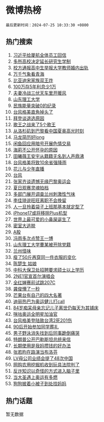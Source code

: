 # 微博热榜

`最后更新时间：2024-07-25 10:33:30 +0800`

## 热门搜索

1. [习近平给厦航全体员工回信](https://m.weibo.cn/search?containerid=100103type%3D1%26t%3D10%26q%3D%23%E4%B9%A0%E8%BF%91%E5%B9%B3%E7%BB%99%E5%8E%A6%E8%88%AA%E5%85%A8%E4%BD%93%E5%91%98%E5%B7%A5%E5%9B%9E%E4%BF%A1%23&stream_entry_id=51&isnewpage=1&extparam=seat%3D1%26cate%3D10103%26pos%3D0%26q%3D%2523%25E4%25B9%25A0%25E8%25BF%2591%25E5%25B9%25B3%25E7%25BB%2599%25E5%258E%25A6%25E8%2588%25AA%25E5%2585%25A8%25E4%25BD%2593%25E5%2591%2598%25E5%25B7%25A5%25E5%259B%259E%25E4%25BF%25A1%2523%26stream_entry_id%3D51%26c_type%3D51%26filter_type%3Drealtimehot%26dgr%3D0%26display_time%3D1721874809%26pre_seqid%3D1721874809010013546178)
1. [多所高校决定延长研究生学制](https://m.weibo.cn/search?containerid=100103type%3D1%26t%3D10%26q%3D%23%E5%A4%9A%E6%89%80%E9%AB%98%E6%A0%A1%E5%86%B3%E5%AE%9A%E5%BB%B6%E9%95%BF%E7%A0%94%E7%A9%B6%E7%94%9F%E5%AD%A6%E5%88%B6%23&stream_entry_id=31&isnewpage=1&extparam=seat%3D1%26flag%3D1%26realpos%3D1%26band_rank%3D1%26pos%3D0%26stream_entry_id%3D31%26lcate%3D5001%26filter_type%3Drealtimehot%26dgr%3D0%26c_type%3D31%26cate%3D5001%26q%3D%2523%25E5%25A4%259A%25E6%2589%2580%25E9%25AB%2598%25E6%25A0%25A1%25E5%2586%25B3%25E5%25AE%259A%25E5%25BB%25B6%25E9%2595%25BF%25E7%25A0%2594%25E7%25A9%25B6%25E7%2594%259F%25E5%25AD%25A6%25E5%2588%25B6%2523%26display_time%3D1721874809%26pre_seqid%3D1721874809010013546178)
1. [校方通报高中生举报大学教师婚内出轨](https://m.weibo.cn/search?containerid=100103type%3D1%26t%3D10%26q%3D%23%E6%A0%A1%E6%96%B9%E9%80%9A%E6%8A%A5%E9%AB%98%E4%B8%AD%E7%94%9F%E4%B8%BE%E6%8A%A5%E5%A4%A7%E5%AD%A6%E6%95%99%E5%B8%88%E5%A9%9A%E5%86%85%E5%87%BA%E8%BD%A8%23&stream_entry_id=31&isnewpage=1&extparam=seat%3D1%26flag%3D0%26realpos%3D2%26band_rank%3D2%26pos%3D1%26stream_entry_id%3D31%26lcate%3D5001%26filter_type%3Drealtimehot%26dgr%3D0%26c_type%3D31%26cate%3D5001%26q%3D%2523%25E6%25A0%25A1%25E6%2596%25B9%25E9%2580%259A%25E6%258A%25A5%25E9%25AB%2598%25E4%25B8%25AD%25E7%2594%259F%25E4%25B8%25BE%25E6%258A%25A5%25E5%25A4%25A7%25E5%25AD%25A6%25E6%2595%2599%25E5%25B8%2588%25E5%25A9%259A%25E5%2586%2585%25E5%2587%25BA%25E8%25BD%25A8%2523%26display_time%3D1721874809%26pre_seqid%3D1721874809010013546178)
1. [万千气象看青海](https://m.weibo.cn/search?containerid=100103type%3D1%26t%3D10%26q%3D%23%E4%B8%87%E5%8D%83%E6%B0%94%E8%B1%A1%E7%9C%8B%E9%9D%92%E6%B5%B7%23&stream_entry_id=31&isnewpage=1&extparam=seat%3D1%26flag%3D0%26realpos%3D3%26band_rank%3D3%26pos%3D2%26stream_entry_id%3D31%26lcate%3D5001%26filter_type%3Drealtimehot%26dgr%3D0%26c_type%3D31%26cate%3D5001%26q%3D%2523%25E4%25B8%2587%25E5%258D%2583%25E6%25B0%2594%25E8%25B1%25A1%25E7%259C%258B%25E9%259D%2592%25E6%25B5%25B7%2523%26display_time%3D1721874809%26pre_seqid%3D1721874809010013546178)
1. [比亚迪宋家族双王炸](https://m.weibo.cn/search?containerid=100103type%3D1%26t%3D10%26q%3D%23%E6%AF%94%E4%BA%9A%E8%BF%AA%E5%AE%8B%E5%AE%B6%E6%97%8F%E5%8F%8C%E7%8E%8B%E7%82%B8%23&stream_entry_id=31&isnewpage=1&extparam=seat%3D1%26cate%3D5001%26band_rank%3D4%26pos%3D3%26is_ad_pos%3D1%26lcate%3D5001%26topic_ad%3D1%26stream_entry_id%3D31%26filter_type%3Drealtimehot%26dgr%3D0%26c_type%3D31%26adid%3D247007%26q%3D%2523%25E6%25AF%2594%25E4%25BA%259A%25E8%25BF%25AA%25E5%25AE%258B%25E5%25AE%25B6%25E6%2597%258F%25E5%258F%258C%25E7%258E%258B%25E7%2582%25B8%2523%26display_time%3D1721874809%26pre_seqid%3D1721874809010013546178)
1. [100万存5年利息少1万](https://m.weibo.cn/search?containerid=100103type%3D1%26t%3D10%26q%3D%23100%E4%B8%87%E5%AD%985%E5%B9%B4%E5%88%A9%E6%81%AF%E5%B0%911%E4%B8%87%23&stream_entry_id=31&isnewpage=1&extparam=seat%3D1%26flag%3D1%26realpos%3D4%26band_rank%3D4%26pos%3D4%26stream_entry_id%3D31%26lcate%3D5001%26filter_type%3Drealtimehot%26dgr%3D0%26c_type%3D31%26cate%3D5001%26q%3D%2523100%25E4%25B8%2587%25E5%25AD%25985%25E5%25B9%25B4%25E5%2588%25A9%25E6%2581%25AF%25E5%25B0%25911%25E4%25B8%2587%2523%26display_time%3D1721874809%26pre_seqid%3D1721874809010013546178)
1. [夫妻冷战三伏天车里开暖风](https://m.weibo.cn/search?containerid=100103type%3D1%26t%3D10%26q%3D%23%E5%A4%AB%E5%A6%BB%E5%86%B7%E6%88%98%E4%B8%89%E4%BC%8F%E5%A4%A9%E8%BD%A6%E9%87%8C%E5%BC%80%E6%9A%96%E9%A3%8E%23&stream_entry_id=31&isnewpage=1&extparam=seat%3D1%26flag%3D1%26realpos%3D5%26band_rank%3D5%26pos%3D5%26stream_entry_id%3D31%26lcate%3D5001%26filter_type%3Drealtimehot%26dgr%3D0%26c_type%3D31%26cate%3D5001%26q%3D%2523%25E5%25A4%25AB%25E5%25A6%25BB%25E5%2586%25B7%25E6%2588%2598%25E4%25B8%2589%25E4%25BC%258F%25E5%25A4%25A9%25E8%25BD%25A6%25E9%2587%258C%25E5%25BC%2580%25E6%259A%2596%25E9%25A3%258E%2523%26display_time%3D1721874809%26pre_seqid%3D1721874809010013546178)
1. [山东理工大学](https://m.weibo.cn/search?containerid=100103type%3D1%26t%3D10%26q%3D%E5%B1%B1%E4%B8%9C%E7%90%86%E5%B7%A5%E5%A4%A7%E5%AD%A6&stream_entry_id=31&isnewpage=1&extparam=seat%3D1%26flag%3D1%26realpos%3D6%26band_rank%3D6%26pos%3D6%26stream_entry_id%3D31%26lcate%3D5001%26filter_type%3Drealtimehot%26dgr%3D0%26c_type%3D31%26cate%3D5001%26q%3D%25E5%25B1%25B1%25E4%25B8%259C%25E7%2590%2586%25E5%25B7%25A5%25E5%25A4%25A7%25E5%25AD%25A6%26display_time%3D1721874809%26pre_seqid%3D1721874809010013546178)
1. [民族能量突破0的纪录](https://m.weibo.cn/search?containerid=100103type%3D1%26t%3D10%26q%3D%23%E6%B0%91%E6%97%8F%E8%83%BD%E9%87%8F%E7%AA%81%E7%A0%B40%E7%9A%84%E7%BA%AA%E5%BD%95%23&stream_entry_id=31&isnewpage=1&extparam=seat%3D1%26cate%3D5001%26band_rank%3D7%26pos%3D7%26is_ad_pos%3D1%26lcate%3D5001%26topic_ad%3D1%26stream_entry_id%3D31%26filter_type%3Drealtimehot%26dgr%3D0%26c_type%3D31%26adid%3D246826%26q%3D%2523%25E6%25B0%2591%25E6%2597%258F%25E8%2583%25BD%25E9%2587%258F%25E7%25AA%2581%25E7%25A0%25B40%25E7%259A%2584%25E7%25BA%25AA%25E5%25BD%2595%2523%26display_time%3D1721874809%26pre_seqid%3D1721874809010013546178)
1. [台风格美直角掉头了](https://m.weibo.cn/search?containerid=100103type%3D1%26t%3D10%26q%3D%23%E5%8F%B0%E9%A3%8E%E6%A0%BC%E7%BE%8E%E7%9B%B4%E8%A7%92%E6%8E%89%E5%A4%B4%E4%BA%86%23&stream_entry_id=31&isnewpage=1&extparam=seat%3D1%26flag%3D2%26realpos%3D7%26band_rank%3D7%26pos%3D8%26stream_entry_id%3D31%26lcate%3D5001%26filter_type%3Drealtimehot%26dgr%3D0%26c_type%3D31%26cate%3D5001%26q%3D%2523%25E5%258F%25B0%25E9%25A3%258E%25E6%25A0%25BC%25E7%25BE%258E%25E7%259B%25B4%25E8%25A7%2592%25E6%258E%2589%25E5%25A4%25B4%25E4%25BA%2586%2523%26display_time%3D1721874809%26pre_seqid%3D1721874809010013546178)
1. [拜登谈退选原因](https://m.weibo.cn/search?containerid=100103type%3D1%26t%3D10%26q%3D%23%E6%8B%9C%E7%99%BB%E8%B0%88%E9%80%80%E9%80%89%E5%8E%9F%E5%9B%A0%23&stream_entry_id=31&isnewpage=1&extparam=seat%3D1%26flag%3D0%26realpos%3D8%26band_rank%3D8%26pos%3D9%26stream_entry_id%3D31%26lcate%3D5001%26filter_type%3Drealtimehot%26dgr%3D0%26c_type%3D31%26cate%3D5001%26q%3D%2523%25E6%258B%259C%25E7%2599%25BB%25E8%25B0%2588%25E9%2580%2580%25E9%2580%2589%25E5%258E%259F%25E5%259B%25A0%2523%26display_time%3D1721874809%26pre_seqid%3D1721874809010013546178)
1. [歌王之战来了5个歌王](https://m.weibo.cn/search?containerid=100103type%3D1%26t%3D10%26q%3D%23%E6%AD%8C%E7%8E%8B%E4%B9%8B%E6%88%98%E6%9D%A5%E4%BA%865%E4%B8%AA%E6%AD%8C%E7%8E%8B%23&stream_entry_id=31&isnewpage=1&extparam=seat%3D1%26flag%3D2%26realpos%3D9%26band_rank%3D9%26pos%3D10%26stream_entry_id%3D31%26lcate%3D5001%26filter_type%3Drealtimehot%26dgr%3D0%26c_type%3D31%26cate%3D5001%26q%3D%2523%25E6%25AD%258C%25E7%258E%258B%25E4%25B9%258B%25E6%2588%2598%25E6%259D%25A5%25E4%25BA%25865%25E4%25B8%25AA%25E6%25AD%258C%25E7%258E%258B%2523%26display_time%3D1721874809%26pre_seqid%3D1721874809010013546178)
1. [从洛杉矶到巴黎看中国夏奥高光时刻](https://m.weibo.cn/search?containerid=100103type%3D1%26t%3D10%26q%3D%23%E4%BB%8E%E6%B4%9B%E6%9D%89%E7%9F%B6%E5%88%B0%E5%B7%B4%E9%BB%8E%E7%9C%8B%E4%B8%AD%E5%9B%BD%E5%A4%8F%E5%A5%A5%E9%AB%98%E5%85%89%E6%97%B6%E5%88%BB%23&stream_entry_id=31&isnewpage=1&extparam=seat%3D1%26flag%3D1%26realpos%3D10%26band_rank%3D10%26pos%3D11%26stream_entry_id%3D31%26lcate%3D5001%26filter_type%3Drealtimehot%26dgr%3D0%26c_type%3D31%26cate%3D5001%26q%3D%2523%25E4%25BB%258E%25E6%25B4%259B%25E6%259D%2589%25E7%259F%25B6%25E5%2588%25B0%25E5%25B7%25B4%25E9%25BB%258E%25E7%259C%258B%25E4%25B8%25AD%25E5%259B%25BD%25E5%25A4%258F%25E5%25A5%25A5%25E9%25AB%2598%25E5%2585%2589%25E6%2597%25B6%25E5%2588%25BB%2523%26display_time%3D1721874809%26pre_seqid%3D1721874809010013546178)
1. [马龙简历好long](https://m.weibo.cn/search?containerid=100103type%3D1%26t%3D10%26q%3D%23%E9%A9%AC%E9%BE%99%E7%AE%80%E5%8E%86%E5%A5%BDlong%23&stream_entry_id=31&isnewpage=1&extparam=seat%3D1%26flag%3D0%26realpos%3D11%26band_rank%3D11%26pos%3D12%26stream_entry_id%3D31%26lcate%3D5001%26cate%3D5001%26filter_type%3Drealtimehot%26dgr%3D0%26c_type%3D31%26adid%3D246023%26q%3D%2523%25E9%25A9%25AC%25E9%25BE%2599%25E7%25AE%2580%25E5%258E%2586%25E5%25A5%25BDlong%2523%26display_time%3D1721874809%26pre_seqid%3D1721874809010013546178)
1. [闲鱼回应用暗号开展色情交易](https://m.weibo.cn/search?containerid=100103type%3D1%26t%3D10%26q%3D%23%E9%97%B2%E9%B1%BC%E5%9B%9E%E5%BA%94%E7%94%A8%E6%9A%97%E5%8F%B7%E5%BC%80%E5%B1%95%E8%89%B2%E6%83%85%E4%BA%A4%E6%98%93%23&stream_entry_id=31&isnewpage=1&extparam=seat%3D1%26flag%3D2%26realpos%3D12%26band_rank%3D12%26pos%3D13%26stream_entry_id%3D31%26lcate%3D5001%26filter_type%3Drealtimehot%26dgr%3D0%26c_type%3D31%26cate%3D5001%26q%3D%2523%25E9%2597%25B2%25E9%25B1%25BC%25E5%259B%259E%25E5%25BA%2594%25E7%2594%25A8%25E6%259A%2597%25E5%258F%25B7%25E5%25BC%2580%25E5%25B1%2595%25E8%2589%25B2%25E6%2583%2585%25E4%25BA%25A4%25E6%2598%2593%2523%26display_time%3D1721874809%26pre_seqid%3D1721874809010013546178)
1. [海莉不公开怀孕的原因](https://m.weibo.cn/search?containerid=100103type%3D1%26t%3D10%26q%3D%23%E6%B5%B7%E8%8E%89%E4%B8%8D%E5%85%AC%E5%BC%80%E6%80%80%E5%AD%95%E7%9A%84%E5%8E%9F%E5%9B%A0%23&stream_entry_id=31&isnewpage=1&extparam=seat%3D1%26flag%3D2%26realpos%3D13%26band_rank%3D13%26pos%3D14%26stream_entry_id%3D31%26lcate%3D5001%26filter_type%3Drealtimehot%26dgr%3D0%26c_type%3D31%26cate%3D5001%26q%3D%2523%25E6%25B5%25B7%25E8%258E%2589%25E4%25B8%258D%25E5%2585%25AC%25E5%25BC%2580%25E6%2580%2580%25E5%25AD%2595%25E7%259A%2584%25E5%258E%259F%25E5%259B%25A0%2523%26display_time%3D1721874809%26pre_seqid%3D1721874809010013546178)
1. [田曦薇王安宇从籍籍无名到人声鼎沸](https://m.weibo.cn/search?containerid=100103type%3D1%26t%3D10%26q%3D%23%E7%94%B0%E6%9B%A6%E8%96%87%E7%8E%8B%E5%AE%89%E5%AE%87%E4%BB%8E%E7%B1%8D%E7%B1%8D%E6%97%A0%E5%90%8D%E5%88%B0%E4%BA%BA%E5%A3%B0%E9%BC%8E%E6%B2%B8%23&stream_entry_id=31&isnewpage=1&extparam=seat%3D1%26flag%3D1%26realpos%3D14%26band_rank%3D14%26pos%3D15%26stream_entry_id%3D31%26lcate%3D5001%26filter_type%3Drealtimehot%26dgr%3D0%26c_type%3D31%26cate%3D5001%26q%3D%2523%25E7%2594%25B0%25E6%259B%25A6%25E8%2596%2587%25E7%258E%258B%25E5%25AE%2589%25E5%25AE%2587%25E4%25BB%258E%25E7%25B1%258D%25E7%25B1%258D%25E6%2597%25A0%25E5%2590%258D%25E5%2588%25B0%25E4%25BA%25BA%25E5%25A3%25B0%25E9%25BC%258E%25E6%25B2%25B8%2523%26display_time%3D1721874809%26pre_seqid%3D1721874809010013546178)
1. [台风格美将致10余省强降雨](https://m.weibo.cn/search?containerid=100103type%3D1%26t%3D10%26q%3D%23%E5%8F%B0%E9%A3%8E%E6%A0%BC%E7%BE%8E%E5%B0%86%E8%87%B410%E4%BD%99%E7%9C%81%E5%BC%BA%E9%99%8D%E9%9B%A8%23&stream_entry_id=31&isnewpage=1&extparam=seat%3D1%26flag%3D0%26realpos%3D15%26band_rank%3D15%26pos%3D16%26stream_entry_id%3D31%26lcate%3D5001%26filter_type%3Drealtimehot%26dgr%3D0%26c_type%3D31%26cate%3D5001%26q%3D%2523%25E5%258F%25B0%25E9%25A3%258E%25E6%25A0%25BC%25E7%25BE%258E%25E5%25B0%2586%25E8%2587%25B410%25E4%25BD%2599%25E7%259C%2581%25E5%25BC%25BA%25E9%2599%258D%25E9%259B%25A8%2523%26display_time%3D1721874809%26pre_seqid%3D1721874809010013546178)
1. [花儿与少年直播](https://m.weibo.cn/search?containerid=100103type%3D1%26t%3D10%26q%3D%E8%8A%B1%E5%84%BF%E4%B8%8E%E5%B0%91%E5%B9%B4%E7%9B%B4%E6%92%AD&stream_entry_id=31&isnewpage=1&extparam=seat%3D1%26flag%3D1%26realpos%3D16%26band_rank%3D16%26pos%3D17%26stream_entry_id%3D31%26lcate%3D5001%26filter_type%3Drealtimehot%26dgr%3D0%26c_type%3D31%26cate%3D5001%26q%3D%25E8%258A%25B1%25E5%2584%25BF%25E4%25B8%258E%25E5%25B0%2591%25E5%25B9%25B4%25E7%259B%25B4%25E6%2592%25AD%26display_time%3D1721874809%26pre_seqid%3D1721874809010013546178)
1. [台风](https://m.weibo.cn/search?containerid=100103type%3D1%26t%3D10%26q%3D%E5%8F%B0%E9%A3%8E&stream_entry_id=31&isnewpage=1&extparam=seat%3D1%26flag%3D0%26realpos%3D17%26band_rank%3D17%26pos%3D18%26stream_entry_id%3D31%26lcate%3D5001%26filter_type%3Drealtimehot%26dgr%3D0%26c_type%3D31%26cate%3D5001%26q%3D%25E5%258F%25B0%25E9%25A3%258E%26display_time%3D1721874809%26pre_seqid%3D1721874809010013546178)
1. [张家齐谈遗憾无缘巴黎奥运会](https://m.weibo.cn/search?containerid=100103type%3D1%26t%3D10%26q%3D%23%E5%BC%A0%E5%AE%B6%E9%BD%90%E8%B0%88%E9%81%97%E6%86%BE%E6%97%A0%E7%BC%98%E5%B7%B4%E9%BB%8E%E5%A5%A5%E8%BF%90%E4%BC%9A%23&stream_entry_id=31&isnewpage=1&extparam=seat%3D1%26flag%3D1%26realpos%3D18%26band_rank%3D18%26pos%3D19%26stream_entry_id%3D31%26lcate%3D5001%26filter_type%3Drealtimehot%26dgr%3D0%26c_type%3D31%26cate%3D5001%26q%3D%2523%25E5%25BC%25A0%25E5%25AE%25B6%25E9%25BD%2590%25E8%25B0%2588%25E9%2581%2597%25E6%2586%25BE%25E6%2597%25A0%25E7%25BC%2598%25E5%25B7%25B4%25E9%25BB%258E%25E5%25A5%25A5%25E8%25BF%2590%25E4%25BC%259A%2523%26display_time%3D1721874809%26pre_seqid%3D1721874809010013546178)
1. [夏日观赛灵魂拍档](https://m.weibo.cn/search?containerid=100103type%3D1%26t%3D10%26q%3D%23%E5%A4%8F%E6%97%A5%E8%A7%82%E8%B5%9B%E7%81%B5%E9%AD%82%E6%8B%8D%E6%A1%A3%23&stream_entry_id=31&isnewpage=1&extparam=seat%3D1%26flag%3D0%26realpos%3D19%26band_rank%3D19%26pos%3D20%26stream_entry_id%3D31%26lcate%3D5001%26cate%3D5001%26filter_type%3Drealtimehot%26dgr%3D0%26c_type%3D31%26adid%3D247038%26q%3D%2523%25E5%25A4%258F%25E6%2597%25A5%25E8%25A7%2582%25E8%25B5%259B%25E7%2581%25B5%25E9%25AD%2582%25E6%258B%258D%25E6%25A1%25A3%2523%26display_time%3D1721874809%26pre_seqid%3D1721874809010013546178)
1. [多部门展开调查兰州刺激性气味](https://m.weibo.cn/search?containerid=100103type%3D1%26t%3D10%26q%3D%23%E5%A4%9A%E9%83%A8%E9%97%A8%E5%B1%95%E5%BC%80%E8%B0%83%E6%9F%A5%E5%85%B0%E5%B7%9E%E5%88%BA%E6%BF%80%E6%80%A7%E6%B0%94%E5%91%B3%23&stream_entry_id=31&isnewpage=1&extparam=seat%3D1%26flag%3D0%26realpos%3D20%26band_rank%3D20%26pos%3D21%26stream_entry_id%3D31%26lcate%3D5001%26filter_type%3Drealtimehot%26dgr%3D0%26c_type%3D31%26cate%3D5001%26q%3D%2523%25E5%25A4%259A%25E9%2583%25A8%25E9%2597%25A8%25E5%25B1%2595%25E5%25BC%2580%25E8%25B0%2583%25E6%259F%25A5%25E5%2585%25B0%25E5%25B7%259E%25E5%2588%25BA%25E6%25BF%2580%25E6%2580%25A7%25E6%25B0%2594%25E5%2591%25B3%2523%26display_time%3D1721874809%26pre_seqid%3D1721874809010013546178)
1. [李佳琦说旺旺离职不会挽留](https://m.weibo.cn/search?containerid=100103type%3D1%26t%3D10%26q%3D%23%E6%9D%8E%E4%BD%B3%E7%90%A6%E8%AF%B4%E6%97%BA%E6%97%BA%E7%A6%BB%E8%81%8C%E4%B8%8D%E4%BC%9A%E6%8C%BD%E7%95%99%23&stream_entry_id=31&isnewpage=1&extparam=seat%3D1%26flag%3D2%26realpos%3D21%26band_rank%3D21%26pos%3D22%26stream_entry_id%3D31%26lcate%3D5001%26filter_type%3Drealtimehot%26dgr%3D0%26c_type%3D31%26cate%3D5001%26q%3D%2523%25E6%259D%258E%25E4%25BD%25B3%25E7%2590%25A6%25E8%25AF%25B4%25E6%2597%25BA%25E6%2597%25BA%25E7%25A6%25BB%25E8%2581%258C%25E4%25B8%258D%25E4%25BC%259A%25E6%258C%25BD%25E7%2595%2599%2523%26display_time%3D1721874809%26pre_seqid%3D1721874809010013546178)
1. [人一旦拎着袋子上班那基本就定型了](https://m.weibo.cn/search?containerid=100103type%3D1%26t%3D10%26q%3D%23%E4%BA%BA%E4%B8%80%E6%97%A6%E6%8B%8E%E7%9D%80%E8%A2%8B%E5%AD%90%E4%B8%8A%E7%8F%AD%E9%82%A3%E5%9F%BA%E6%9C%AC%E5%B0%B1%E5%AE%9A%E5%9E%8B%E4%BA%86%23&stream_entry_id=31&isnewpage=1&extparam=seat%3D1%26flag%3D0%26realpos%3D22%26band_rank%3D22%26pos%3D23%26stream_entry_id%3D31%26lcate%3D5001%26filter_type%3Drealtimehot%26dgr%3D0%26c_type%3D31%26cate%3D5001%26q%3D%2523%25E4%25BA%25BA%25E4%25B8%2580%25E6%2597%25A6%25E6%258B%258E%25E7%259D%2580%25E8%25A2%258B%25E5%25AD%2590%25E4%25B8%258A%25E7%258F%25AD%25E9%2582%25A3%25E5%259F%25BA%25E6%259C%25AC%25E5%25B0%25B1%25E5%25AE%259A%25E5%259E%258B%25E4%25BA%2586%2523%26display_time%3D1721874809%26pre_seqid%3D1721874809010013546178)
1. [iPhone17或将移除Plus机型](https://m.weibo.cn/search?containerid=100103type%3D1%26t%3D10%26q%3D%23iPhone17%E6%88%96%E5%B0%86%E7%A7%BB%E9%99%A4Plus%E6%9C%BA%E5%9E%8B%23&stream_entry_id=31&isnewpage=1&extparam=seat%3D1%26flag%3D1%26realpos%3D23%26band_rank%3D23%26pos%3D24%26stream_entry_id%3D31%26lcate%3D5001%26filter_type%3Drealtimehot%26dgr%3D0%26c_type%3D31%26cate%3D5001%26q%3D%2523iPhone17%25E6%2588%2596%25E5%25B0%2586%25E7%25A7%25BB%25E9%2599%25A4Plus%25E6%259C%25BA%25E5%259E%258B%2523%26display_time%3D1721874809%26pre_seqid%3D1721874809010013546178)
1. [世界上最可爱的小鼻屎诞生了](https://m.weibo.cn/search?containerid=100103type%3D1%26t%3D10%26q%3D%E4%B8%96%E7%95%8C%E4%B8%8A%E6%9C%80%E5%8F%AF%E7%88%B1%E7%9A%84%E5%B0%8F%E9%BC%BB%E5%B1%8E%E8%AF%9E%E7%94%9F%E4%BA%86&stream_entry_id=31&isnewpage=1&extparam=seat%3D1%26flag%3D0%26realpos%3D24%26band_rank%3D24%26pos%3D25%26stream_entry_id%3D31%26lcate%3D5001%26filter_type%3Drealtimehot%26dgr%3D0%26c_type%3D31%26cate%3D5001%26q%3D%25E4%25B8%2596%25E7%2595%258C%25E4%25B8%258A%25E6%259C%2580%25E5%258F%25AF%25E7%2588%25B1%25E7%259A%2584%25E5%25B0%258F%25E9%25BC%25BB%25E5%25B1%258E%25E8%25AF%259E%25E7%2594%259F%25E4%25BA%2586%26display_time%3D1721874809%26pre_seqid%3D1721874809010013546178)
1. [密室大逃脱](https://m.weibo.cn/search?containerid=100103type%3D1%26t%3D10%26q%3D%E5%AF%86%E5%AE%A4%E5%A4%A7%E9%80%83%E8%84%B1&stream_entry_id=31&isnewpage=1&extparam=seat%3D1%26flag%3D1%26realpos%3D25%26band_rank%3D25%26pos%3D26%26stream_entry_id%3D31%26lcate%3D5001%26filter_type%3Drealtimehot%26dgr%3D0%26c_type%3D31%26cate%3D5001%26q%3D%25E5%25AF%2586%25E5%25AE%25A4%25E5%25A4%25A7%25E9%2580%2583%25E8%2584%25B1%26display_time%3D1721874809%26pre_seqid%3D1721874809010013546178)
1. [A股](https://m.weibo.cn/search?containerid=100103type%3D1%26t%3D10%26q%3DA%E8%82%A1&stream_entry_id=31&isnewpage=1&extparam=seat%3D1%26flag%3D1%26realpos%3D26%26band_rank%3D26%26pos%3D27%26stream_entry_id%3D31%26lcate%3D5001%26filter_type%3Drealtimehot%26dgr%3D0%26c_type%3D31%26cate%3D5001%26q%3DA%25E8%2582%25A1%26display_time%3D1721874809%26pre_seqid%3D1721874809010013546178)
1. [冯雨多次点赞王一博](https://m.weibo.cn/search?containerid=100103type%3D1%26t%3D10%26q%3D%23%E5%86%AF%E9%9B%A8%E5%A4%9A%E6%AC%A1%E7%82%B9%E8%B5%9E%E7%8E%8B%E4%B8%80%E5%8D%9A%23&stream_entry_id=31&isnewpage=1&extparam=seat%3D1%26flag%3D0%26realpos%3D27%26band_rank%3D27%26pos%3D28%26stream_entry_id%3D31%26lcate%3D5001%26filter_type%3Drealtimehot%26dgr%3D0%26c_type%3D31%26cate%3D5001%26q%3D%2523%25E5%2586%25AF%25E9%259B%25A8%25E5%25A4%259A%25E6%25AC%25A1%25E7%2582%25B9%25E8%25B5%259E%25E7%258E%258B%25E4%25B8%2580%25E5%258D%259A%2523%26display_time%3D1721874809%26pre_seqid%3D1721874809010013546178)
1. [山东理工大学曹某被开除党籍](https://m.weibo.cn/search?containerid=100103type%3D1%26t%3D10%26q%3D%23%E5%B1%B1%E4%B8%9C%E7%90%86%E5%B7%A5%E5%A4%A7%E5%AD%A6%E6%9B%B9%E6%9F%90%E8%A2%AB%E5%BC%80%E9%99%A4%E5%85%9A%E7%B1%8D%23&stream_entry_id=31&isnewpage=1&extparam=seat%3D1%26flag%3D0%26realpos%3D28%26band_rank%3D28%26pos%3D29%26stream_entry_id%3D31%26lcate%3D5001%26filter_type%3Drealtimehot%26dgr%3D0%26c_type%3D31%26cate%3D5001%26q%3D%2523%25E5%25B1%25B1%25E4%25B8%259C%25E7%2590%2586%25E5%25B7%25A5%25E5%25A4%25A7%25E5%25AD%25A6%25E6%259B%25B9%25E6%259F%2590%25E8%25A2%25AB%25E5%25BC%2580%25E9%2599%25A4%25E5%2585%259A%25E7%25B1%258D%2523%26display_time%3D1721874809%26pre_seqid%3D1721874809010013546178)
1. [兰州怪味](https://m.weibo.cn/search?containerid=100103type%3D1%26t%3D10%26q%3D%E5%85%B0%E5%B7%9E%E6%80%AA%E5%91%B3&stream_entry_id=31&isnewpage=1&extparam=seat%3D1%26flag%3D0%26realpos%3D29%26band_rank%3D29%26pos%3D30%26stream_entry_id%3D31%26lcate%3D5001%26filter_type%3Drealtimehot%26dgr%3D0%26c_type%3D31%26cate%3D5001%26q%3D%25E5%2585%25B0%25E5%25B7%259E%25E6%2580%25AA%25E5%2591%25B3%26display_time%3D1721874809%26pre_seqid%3D1721874809010013546178)
1. [瘦了50斤再穿同一件衣服的变化](https://m.weibo.cn/search?containerid=100103type%3D1%26t%3D10%26q%3D%23%E7%98%A6%E4%BA%8650%E6%96%A4%E5%86%8D%E7%A9%BF%E5%90%8C%E4%B8%80%E4%BB%B6%E8%A1%A3%E6%9C%8D%E7%9A%84%E5%8F%98%E5%8C%96%23&stream_entry_id=31&isnewpage=1&extparam=seat%3D1%26flag%3D0%26realpos%3D30%26band_rank%3D30%26pos%3D31%26stream_entry_id%3D31%26lcate%3D5001%26filter_type%3Drealtimehot%26dgr%3D0%26c_type%3D31%26cate%3D5001%26q%3D%2523%25E7%2598%25A6%25E4%25BA%258650%25E6%2596%25A4%25E5%2586%258D%25E7%25A9%25BF%25E5%2590%258C%25E4%25B8%2580%25E4%25BB%25B6%25E8%25A1%25A3%25E6%259C%258D%25E7%259A%2584%25E5%258F%2598%25E5%258C%2596%2523%26display_time%3D1721874809%26pre_seqid%3D1721874809010013546178)
1. [陈楚生 姑娘](https://m.weibo.cn/search?containerid=100103type%3D1%26t%3D10%26q%3D%E9%99%88%E6%A5%9A%E7%94%9F+%E5%A7%91%E5%A8%98&stream_entry_id=31&isnewpage=1&extparam=seat%3D1%26flag%3D1%26realpos%3D31%26band_rank%3D31%26pos%3D32%26stream_entry_id%3D31%26lcate%3D5001%26filter_type%3Drealtimehot%26dgr%3D0%26c_type%3D31%26cate%3D5001%26q%3D%25E9%2599%2588%25E6%25A5%259A%25E7%2594%259F%2520%25E5%25A7%2591%25E5%25A8%2598%26display_time%3D1721874809%26pre_seqid%3D1721874809010013546178)
1. [中科大保卫处招聘要求硕士以上学历](https://m.weibo.cn/search?containerid=100103type%3D1%26t%3D10%26q%3D%23%E4%B8%AD%E7%A7%91%E5%A4%A7%E4%BF%9D%E5%8D%AB%E5%A4%84%E6%8B%9B%E8%81%98%E8%A6%81%E6%B1%82%E7%A1%95%E5%A3%AB%E4%BB%A5%E4%B8%8A%E5%AD%A6%E5%8E%86%23&stream_entry_id=31&isnewpage=1&extparam=seat%3D1%26flag%3D1%26realpos%3D32%26band_rank%3D32%26pos%3D33%26stream_entry_id%3D31%26lcate%3D5001%26filter_type%3Drealtimehot%26dgr%3D0%26c_type%3D31%26cate%3D5001%26q%3D%2523%25E4%25B8%25AD%25E7%25A7%2591%25E5%25A4%25A7%25E4%25BF%259D%25E5%258D%25AB%25E5%25A4%2584%25E6%258B%259B%25E8%2581%2598%25E8%25A6%2581%25E6%25B1%2582%25E7%25A1%2595%25E5%25A3%25AB%25E4%25BB%25A5%25E4%25B8%258A%25E5%25AD%25A6%25E5%258E%2586%2523%26display_time%3D1721874809%26pre_seqid%3D1721874809010013546178)
1. [2NE1官宣首尔演唱会](https://m.weibo.cn/search?containerid=100103type%3D1%26t%3D10%26q%3D%232NE1%E5%AE%98%E5%AE%A3%E9%A6%96%E5%B0%94%E6%BC%94%E5%94%B1%E4%BC%9A%23&stream_entry_id=31&isnewpage=1&extparam=seat%3D1%26flag%3D1%26realpos%3D33%26band_rank%3D33%26pos%3D34%26stream_entry_id%3D31%26lcate%3D5001%26filter_type%3Drealtimehot%26dgr%3D0%26c_type%3D31%26cate%3D5001%26q%3D%25232NE1%25E5%25AE%2598%25E5%25AE%25A3%25E9%25A6%2596%25E5%25B0%2594%25E6%25BC%2594%25E5%2594%25B1%25E4%25BC%259A%2523%26display_time%3D1721874809%26pre_seqid%3D1721874809010013546178)
1. [全红婵赛前试跳207C](https://m.weibo.cn/search?containerid=100103type%3D1%26t%3D10%26q%3D%23%E5%85%A8%E7%BA%A2%E5%A9%B5%E8%B5%9B%E5%89%8D%E8%AF%95%E8%B7%B3207C%23&stream_entry_id=31&isnewpage=1&extparam=seat%3D1%26flag%3D1%26realpos%3D34%26band_rank%3D34%26pos%3D35%26stream_entry_id%3D31%26lcate%3D5001%26filter_type%3Drealtimehot%26dgr%3D0%26c_type%3D31%26cate%3D5001%26q%3D%2523%25E5%2585%25A8%25E7%25BA%25A2%25E5%25A9%25B5%25E8%25B5%259B%25E5%2589%258D%25E8%25AF%2595%25E8%25B7%25B3207C%2523%26display_time%3D1721874809%26pre_seqid%3D1721874809010013546178)
1. [龚俊懵了一秒](https://m.weibo.cn/search?containerid=100103type%3D1%26t%3D10%26q%3D%23%E9%BE%9A%E4%BF%8A%E6%87%B5%E4%BA%86%E4%B8%80%E7%A7%92%23&stream_entry_id=31&isnewpage=1&extparam=seat%3D1%26flag%3D1%26realpos%3D35%26band_rank%3D35%26pos%3D36%26stream_entry_id%3D31%26lcate%3D5001%26filter_type%3Drealtimehot%26dgr%3D0%26c_type%3D31%26cate%3D5001%26q%3D%2523%25E9%25BE%259A%25E4%25BF%258A%25E6%2587%25B5%25E4%25BA%2586%25E4%25B8%2580%25E7%25A7%2592%2523%26display_time%3D1721874809%26pre_seqid%3D1721874809010013546178)
1. [芒果台有自己的四大名著](https://m.weibo.cn/search?containerid=100103type%3D1%26t%3D10%26q%3D%E8%8A%92%E6%9E%9C%E5%8F%B0%E6%9C%89%E8%87%AA%E5%B7%B1%E7%9A%84%E5%9B%9B%E5%A4%A7%E5%90%8D%E8%91%97&stream_entry_id=31&isnewpage=1&extparam=seat%3D1%26flag%3D0%26realpos%3D36%26band_rank%3D36%26pos%3D37%26stream_entry_id%3D31%26lcate%3D5001%26filter_type%3Drealtimehot%26dgr%3D0%26c_type%3D31%26cate%3D5001%26q%3D%25E8%258A%2592%25E6%259E%259C%25E5%258F%25B0%25E6%259C%2589%25E8%2587%25AA%25E5%25B7%25B1%25E7%259A%2584%25E5%259B%259B%25E5%25A4%25A7%25E5%2590%258D%25E8%2591%2597%26display_time%3D1721874809%26pre_seqid%3D1721874809010013546178)
1. [迪丽热巴为奥运健儿打call](https://m.weibo.cn/search?containerid=100103type%3D1%26t%3D10%26q%3D%23%E8%BF%AA%E4%B8%BD%E7%83%AD%E5%B7%B4%E4%B8%BA%E5%A5%A5%E8%BF%90%E5%81%A5%E5%84%BF%E6%89%93call%23&stream_entry_id=31&isnewpage=1&extparam=seat%3D1%26flag%3D1%26realpos%3D37%26band_rank%3D37%26pos%3D38%26stream_entry_id%3D31%26lcate%3D5001%26filter_type%3Drealtimehot%26dgr%3D0%26c_type%3D31%26cate%3D5001%26q%3D%2523%25E8%25BF%25AA%25E4%25B8%25BD%25E7%2583%25AD%25E5%25B7%25B4%25E4%25B8%25BA%25E5%25A5%25A5%25E8%25BF%2590%25E5%2581%25A5%25E5%2584%25BF%25E6%2589%2593call%2523%26display_time%3D1721874809%26pre_seqid%3D1721874809010013546178)
1. [84岁痴呆母亲忘记儿子离世仍每天为其铺床](https://m.weibo.cn/search?containerid=100103type%3D1%26t%3D10%26q%3D%2384%E5%B2%81%E7%97%B4%E5%91%86%E6%AF%8D%E4%BA%B2%E5%BF%98%E8%AE%B0%E5%84%BF%E5%AD%90%E7%A6%BB%E4%B8%96%E4%BB%8D%E6%AF%8F%E5%A4%A9%E4%B8%BA%E5%85%B6%E9%93%BA%E5%BA%8A%23&stream_entry_id=31&isnewpage=1&extparam=seat%3D1%26flag%3D0%26realpos%3D38%26band_rank%3D38%26pos%3D39%26stream_entry_id%3D31%26lcate%3D5001%26filter_type%3Drealtimehot%26dgr%3D0%26c_type%3D31%26cate%3D5001%26q%3D%252384%25E5%25B2%2581%25E7%2597%25B4%25E5%2591%2586%25E6%25AF%258D%25E4%25BA%25B2%25E5%25BF%2598%25E8%25AE%25B0%25E5%2584%25BF%25E5%25AD%2590%25E7%25A6%25BB%25E4%25B8%2596%25E4%25BB%258D%25E6%25AF%258F%25E5%25A4%25A9%25E4%25B8%25BA%25E5%2585%25B6%25E9%2593%25BA%25E5%25BA%258A%2523%26display_time%3D1721874809%26pre_seqid%3D1721874809010013546178)
1. [咪咕奥运全明星加油官](https://m.weibo.cn/search?containerid=100103type%3D1%26t%3D10%26q%3D%23%E5%92%AA%E5%92%95%E5%A5%A5%E8%BF%90%E5%85%A8%E6%98%8E%E6%98%9F%E5%8A%A0%E6%B2%B9%E5%AE%98%23&stream_entry_id=31&isnewpage=1&extparam=seat%3D1%26flag%3D1%26realpos%3D39%26band_rank%3D39%26pos%3D40%26stream_entry_id%3D31%26lcate%3D5001%26filter_type%3Drealtimehot%26dgr%3D0%26c_type%3D31%26cate%3D5001%26q%3D%2523%25E5%2592%25AA%25E5%2592%2595%25E5%25A5%25A5%25E8%25BF%2590%25E5%2585%25A8%25E6%2598%258E%25E6%2598%259F%25E5%258A%25A0%25E6%25B2%25B9%25E5%25AE%2598%2523%26display_time%3D1721874809%26pre_seqid%3D1721874809010013546178)
1. [台风格美登陆致台湾2死201伤](https://m.weibo.cn/search?containerid=100103type%3D1%26t%3D10%26q%3D%23%E5%8F%B0%E9%A3%8E%E6%A0%BC%E7%BE%8E%E7%99%BB%E9%99%86%E8%87%B4%E5%8F%B0%E6%B9%BE2%E6%AD%BB201%E4%BC%A4%23&stream_entry_id=31&isnewpage=1&extparam=seat%3D1%26flag%3D0%26realpos%3D40%26band_rank%3D40%26pos%3D41%26stream_entry_id%3D31%26lcate%3D5001%26filter_type%3Drealtimehot%26dgr%3D0%26c_type%3D31%26cate%3D5001%26q%3D%2523%25E5%258F%25B0%25E9%25A3%258E%25E6%25A0%25BC%25E7%25BE%258E%25E7%2599%25BB%25E9%2599%2586%25E8%2587%25B4%25E5%258F%25B0%25E6%25B9%25BE2%25E6%25AD%25BB201%25E4%25BC%25A4%2523%26display_time%3D1721874809%26pre_seqid%3D1721874809010013546178)
1. [90后开始参加同学葬礼](https://m.weibo.cn/search?containerid=100103type%3D1%26t%3D10%26q%3D%2390%E5%90%8E%E5%BC%80%E5%A7%8B%E5%8F%82%E5%8A%A0%E5%90%8C%E5%AD%A6%E8%91%AC%E7%A4%BC%23&stream_entry_id=31&isnewpage=1&extparam=seat%3D1%26flag%3D1%26realpos%3D41%26band_rank%3D41%26pos%3D42%26stream_entry_id%3D31%26lcate%3D5001%26filter_type%3Drealtimehot%26dgr%3D0%26c_type%3D31%26cate%3D5001%26q%3D%252390%25E5%2590%258E%25E5%25BC%2580%25E5%25A7%258B%25E5%258F%2582%25E5%258A%25A0%25E5%2590%258C%25E5%25AD%25A6%25E8%2591%25AC%25E7%25A4%25BC%2523%26display_time%3D1721874809%26pre_seqid%3D1721874809010013546178)
1. [男子野泳消失找到后同事跪倒痛哭](https://m.weibo.cn/search?containerid=100103type%3D1%26t%3D10%26q%3D%23%E7%94%B7%E5%AD%90%E9%87%8E%E6%B3%B3%E6%B6%88%E5%A4%B1%E6%89%BE%E5%88%B0%E5%90%8E%E5%90%8C%E4%BA%8B%E8%B7%AA%E5%80%92%E7%97%9B%E5%93%AD%23&stream_entry_id=31&isnewpage=1&extparam=seat%3D1%26flag%3D0%26realpos%3D42%26band_rank%3D42%26pos%3D43%26stream_entry_id%3D31%26lcate%3D5001%26filter_type%3Drealtimehot%26dgr%3D0%26c_type%3D31%26cate%3D5001%26q%3D%2523%25E7%2594%25B7%25E5%25AD%2590%25E9%2587%258E%25E6%25B3%25B3%25E6%25B6%2588%25E5%25A4%25B1%25E6%2589%25BE%25E5%2588%25B0%25E5%2590%258E%25E5%2590%258C%25E4%25BA%258B%25E8%25B7%25AA%25E5%2580%2592%25E7%2597%259B%25E5%2593%25AD%2523%26display_time%3D1721874809%26pre_seqid%3D1721874809010013546178)
1. [特朗普公开巴勒斯坦总统来信](https://m.weibo.cn/search?containerid=100103type%3D1%26t%3D10%26q%3D%23%E7%89%B9%E6%9C%97%E6%99%AE%E5%85%AC%E5%BC%80%E5%B7%B4%E5%8B%92%E6%96%AF%E5%9D%A6%E6%80%BB%E7%BB%9F%E6%9D%A5%E4%BF%A1%23&stream_entry_id=31&isnewpage=1&extparam=seat%3D1%26flag%3D0%26realpos%3D43%26band_rank%3D43%26pos%3D44%26stream_entry_id%3D31%26lcate%3D5001%26filter_type%3Drealtimehot%26dgr%3D0%26c_type%3D31%26cate%3D5001%26q%3D%2523%25E7%2589%25B9%25E6%259C%2597%25E6%2599%25AE%25E5%2585%25AC%25E5%25BC%2580%25E5%25B7%25B4%25E5%258B%2592%25E6%2596%25AF%25E5%259D%25A6%25E6%2580%25BB%25E7%25BB%259F%25E6%259D%25A5%25E4%25BF%25A1%2523%26display_time%3D1721874809%26pre_seqid%3D1721874809010013546178)
1. [长期使用是我妈攒钱的好办法](https://m.weibo.cn/search?containerid=100103type%3D1%26t%3D10%26q%3D%23%E9%95%BF%E6%9C%9F%E4%BD%BF%E7%94%A8%E6%98%AF%E6%88%91%E5%A6%88%E6%94%92%E9%92%B1%E7%9A%84%E5%A5%BD%E5%8A%9E%E6%B3%95%23&stream_entry_id=31&isnewpage=1&extparam=seat%3D1%26flag%3D0%26realpos%3D44%26band_rank%3D44%26pos%3D45%26stream_entry_id%3D31%26lcate%3D5001%26filter_type%3Drealtimehot%26dgr%3D0%26c_type%3D31%26cate%3D5001%26q%3D%2523%25E9%2595%25BF%25E6%259C%259F%25E4%25BD%25BF%25E7%2594%25A8%25E6%2598%25AF%25E6%2588%2591%25E5%25A6%2588%25E6%2594%2592%25E9%2592%25B1%25E7%259A%2584%25E5%25A5%25BD%25E5%258A%259E%25E6%25B3%2595%2523%26display_time%3D1721874809%26pre_seqid%3D1721874809010013546178)
1. [张若昀在路演当布洛芬](https://m.weibo.cn/search?containerid=100103type%3D1%26t%3D10%26q%3D%23%E5%BC%A0%E8%8B%A5%E6%98%80%E5%9C%A8%E8%B7%AF%E6%BC%94%E5%BD%93%E5%B8%83%E6%B4%9B%E8%8A%AC%23&stream_entry_id=31&isnewpage=1&extparam=seat%3D1%26flag%3D1%26realpos%3D45%26band_rank%3D45%26pos%3D46%26stream_entry_id%3D31%26lcate%3D5001%26filter_type%3Drealtimehot%26dgr%3D0%26c_type%3D31%26cate%3D5001%26q%3D%2523%25E5%25BC%25A0%25E8%258B%25A5%25E6%2598%2580%25E5%259C%25A8%25E8%25B7%25AF%25E6%25BC%2594%25E5%25BD%2593%25E5%25B8%2583%25E6%25B4%259B%25E8%258A%25AC%2523%26display_time%3D1721874809%26pre_seqid%3D1721874809010013546178)
1. [LV母公司业绩会提了48次中国](https://m.weibo.cn/search?containerid=100103type%3D1%26t%3D10%26q%3D%23LV%E6%AF%8D%E5%85%AC%E5%8F%B8%E4%B8%9A%E7%BB%A9%E4%BC%9A%E6%8F%90%E4%BA%8648%E6%AC%A1%E4%B8%AD%E5%9B%BD%23&stream_entry_id=31&isnewpage=1&extparam=seat%3D1%26flag%3D0%26realpos%3D46%26band_rank%3D46%26pos%3D47%26stream_entry_id%3D31%26lcate%3D5001%26filter_type%3Drealtimehot%26dgr%3D0%26c_type%3D31%26cate%3D5001%26q%3D%2523LV%25E6%25AF%258D%25E5%2585%25AC%25E5%258F%25B8%25E4%25B8%259A%25E7%25BB%25A9%25E4%25BC%259A%25E6%258F%2590%25E4%25BA%258648%25E6%25AC%25A1%25E4%25B8%25AD%25E5%259B%25BD%2523%26display_time%3D1721874809%26pre_seqid%3D1721874809010013546178)
1. [网购农用挖掘机收到玩具法院判了](https://m.weibo.cn/search?containerid=100103type%3D1%26t%3D10%26q%3D%23%E7%BD%91%E8%B4%AD%E5%86%9C%E7%94%A8%E6%8C%96%E6%8E%98%E6%9C%BA%E6%94%B6%E5%88%B0%E7%8E%A9%E5%85%B7%E6%B3%95%E9%99%A2%E5%88%A4%E4%BA%86%23&stream_entry_id=31&isnewpage=1&extparam=seat%3D1%26flag%3D32768%26realpos%3D47%26band_rank%3D47%26pos%3D48%26stream_entry_id%3D31%26lcate%3D5001%26filter_type%3Drealtimehot%26dgr%3D0%26c_type%3D31%26cate%3D5001%26q%3D%2523%25E7%25BD%2591%25E8%25B4%25AD%25E5%2586%259C%25E7%2594%25A8%25E6%258C%2596%25E6%258E%2598%25E6%259C%25BA%25E6%2594%25B6%25E5%2588%25B0%25E7%258E%25A9%25E5%2585%25B7%25E6%25B3%2595%25E9%2599%25A2%25E5%2588%25A4%25E4%25BA%2586%2523%26display_time%3D1721874809%26pre_seqid%3D1721874809010013546178)
1. [反诈知识以奇怪的方式进入脑子里](https://m.weibo.cn/search?containerid=100103type%3D1%26t%3D10%26q%3D%23%E5%8F%8D%E8%AF%88%E7%9F%A5%E8%AF%86%E4%BB%A5%E5%A5%87%E6%80%AA%E7%9A%84%E6%96%B9%E5%BC%8F%E8%BF%9B%E5%85%A5%E8%84%91%E5%AD%90%E9%87%8C%23&stream_entry_id=31&isnewpage=1&extparam=seat%3D1%26flag%3D32768%26realpos%3D48%26band_rank%3D48%26pos%3D49%26stream_entry_id%3D31%26lcate%3D5001%26filter_type%3Drealtimehot%26dgr%3D0%26c_type%3D31%26cate%3D5001%26q%3D%2523%25E5%258F%258D%25E8%25AF%2588%25E7%259F%25A5%25E8%25AF%2586%25E4%25BB%25A5%25E5%25A5%2587%25E6%2580%25AA%25E7%259A%2584%25E6%2596%25B9%25E5%25BC%258F%25E8%25BF%259B%25E5%2585%25A5%25E8%2584%2591%25E5%25AD%2590%25E9%2587%258C%2523%26display_time%3D1721874809%26pre_seqid%3D1721874809010013546178)
1. [当大圣遇上奥运有多燃](https://m.weibo.cn/search?containerid=100103type%3D1%26t%3D10%26q%3D%23%E5%BD%93%E5%A4%A7%E5%9C%A3%E9%81%87%E4%B8%8A%E5%A5%A5%E8%BF%90%E6%9C%89%E5%A4%9A%E7%87%83%23&stream_entry_id=31&isnewpage=1&extparam=seat%3D1%26flag%3D1%26realpos%3D49%26band_rank%3D49%26pos%3D50%26stream_entry_id%3D31%26lcate%3D5001%26filter_type%3Drealtimehot%26dgr%3D0%26c_type%3D31%26cate%3D5001%26q%3D%2523%25E5%25BD%2593%25E5%25A4%25A7%25E5%259C%25A3%25E9%2581%2587%25E4%25B8%258A%25E5%25A5%25A5%25E8%25BF%2590%25E6%259C%2589%25E5%25A4%259A%25E7%2587%2583%2523%26display_time%3D1721874809%26pre_seqid%3D1721874809010013546178)
1. [狗狗披着小被子到处找妈妈](https://m.weibo.cn/search?containerid=100103type%3D1%26t%3D10%26q%3D%E7%8B%97%E7%8B%97%E6%8A%AB%E7%9D%80%E5%B0%8F%E8%A2%AB%E5%AD%90%E5%88%B0%E5%A4%84%E6%89%BE%E5%A6%88%E5%A6%88&stream_entry_id=31&isnewpage=1&extparam=seat%3D1%26flag%3D1%26realpos%3D50%26band_rank%3D50%26pos%3D51%26stream_entry_id%3D31%26lcate%3D5001%26filter_type%3Drealtimehot%26dgr%3D0%26c_type%3D31%26cate%3D5001%26q%3D%25E7%258B%2597%25E7%258B%2597%25E6%258A%25AB%25E7%259D%2580%25E5%25B0%258F%25E8%25A2%25AB%25E5%25AD%2590%25E5%2588%25B0%25E5%25A4%2584%25E6%2589%25BE%25E5%25A6%2588%25E5%25A6%2588%26display_time%3D1721874809%26pre_seqid%3D1721874809010013546178)

## 热门话题

暂无数据
